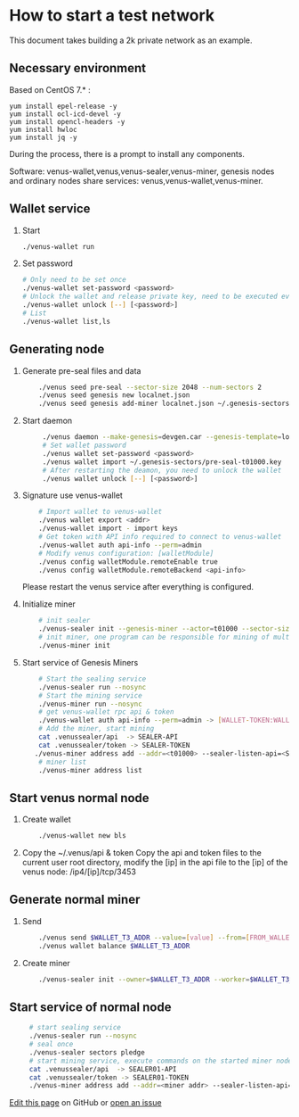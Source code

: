 # How to start a test network

This document takes building a 2k private network as an example.

## Necessary environment

Based on CentOS 7.* :
```
yum install epel-release -y
yum install ocl-icd-devel -y
yum install opencl-headers -y
yum install hwloc
yum install jq -y 
```
During the process, there is a prompt to install any components.

Software: venus-wallet,venus,venus-sealer,venus-miner, genesis nodes and ordinary nodes share services: venus,venus-wallet,venus-miner.

## Wallet service

1. Start
    
    ```sh
    ./venus-wallet run
    ```
   
2. Set password

    ```sh
    # Only need to be set once
    ./venus-wallet set-password <password>
    # Unlock the wallet and release private key, need to be executed every restart
    ./venus-wallet unlock [--] [<password>]
    # List
    ./venus-wallet list,ls
    ```    

## Generating node

1. Generate pre-seal files and data
   
    ```sh
        ./venus seed pre-seal --sector-size 2048 --num-sectors 2
        ./venus seed genesis new localnet.json
        ./venus seed genesis add-miner localnet.json ~/.genesis-sectors/pre-seal-t01000.json
    ```

2. Start daemon
   
   ```sh
        ./venus daemon --make-genesis=devgen.car --genesis-template=localnet.json --network=2k
        # Set wallet password
        ./venus wallet set-password <password>
        ./venus wallet import ~/.genesis-sectors/pre-seal-t01000.key
        # After restarting the deamon, you need to unlock the wallet
        ./venus wallet unlock [--] [<password>]
   ```
   
3. Signature use venus-wallet
    ```sh
        # Import wallet to venus-wallet
        ./venus wallet export <addr>
        ./venus-wallet import - import keys
        # Get token with API info required to connect to venus-wallet
        ./venus-wallet auth api-info --perm=admin
        # Modify venus configuration: [walletModule]
        ./venus config walletModule.remoteEnable true
        ./venus config walletModule.remoteBackend <api-info> 
   ```
   Please restart the venus service after everything is configured.
   
4. Initialize miner
   
    ```sh
        # init sealer
        ./venus-sealer init --genesis-miner --actor=t01000 --sector-size=2048 --pre-sealed-sectors=~/.genesis-sectors --pre-sealed-metadata=~/.genesis-sectors/pre-seal-t01000.json --nosync --network=2k
        # init miner, one program can be responsible for mining of multiple miners (joint mining)
        ./venus-miner init
   ```
5. Start service of Genesis Miners

    ```sh
        # Start the sealing service
        ./venus-sealer run --nosync
        # Start the mining service
        ./venus-miner run --nosync
        # get venus-wallet rpc api & token
        ./venus-wallet auth api-info --perm=admin -> [WALLET-TOKEN:WALLET-API]
        # Add the miner, start mining
        cat .venussealer/api  -> SEALER-API
        cat .venussealer/token -> SEALER-TOKEN  
       ./venus-miner address add --addr=<t01000> --sealer-listen-api=<SEALER-API> --sealer-token=<SEALER-TOKEN> --wallet-token=<WALLET-TOKEN> --wallet-listen-api=<WALLET-API>
        # miner list
        ./venus-miner address list
    ```

## Start venus normal node

1. Create wallet
    ```sh
        ./venus-wallet new bls
    ```
    
2. Copy the ~/.venus/api & token
   Copy the api and token files to the current user root directory, modify the [ip] in the api file to the [ip] of the venus node:
   /ip4/[ip]/tcp/3453

## Generate normal miner

1. Send
    
    ```sh
        ./venus send $WALLET_T3_ADDR --value=[value] --from=[FROM_WALLET_ADDR]
        ./venus wallet balance $WALLET_T3_ADDR
    ```

2. Create miner
    ```sh
        ./venus-sealer init --owner=$WALLET_T3_ADDR --worker=$WALLET_T3_ADDR --sector-size=2048 --nosync
    ```

## Start service of normal node

   ```sh
        # start sealing service
        ./venus-sealer run --nosync
        # seal once
        ./venus-sealer sectors pledge
        # start mining service, execute commands on the started miner node
        cat .venussealer/api  -> SEALER01-API
        cat .venussealer/token -> SEALER01-TOKEN  
        ./venus-miner address add --addr=<miner addr> --sealer-listen-api=<SEALER01-API> --sealer-token=<SEALER01-TOKEN> --wallet-token=<WALLET-TOKEN> --wallet-listen-api=<WALLET-API>
   ```

[Edit this page](https://github.com/filecoin-project/venus-docs/blob/master/docs/How-to-setup_2knet.md) on GitHub or [open an issue](https://github.com/filecoin-project/venus-docs/issues)
   
